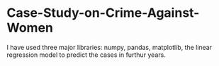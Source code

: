 # Case-Study-on-Crime-Against-Women
I have used three major libraries: numpy, pandas, matplotlib, the linear regression model to predict the cases in furthur years.
